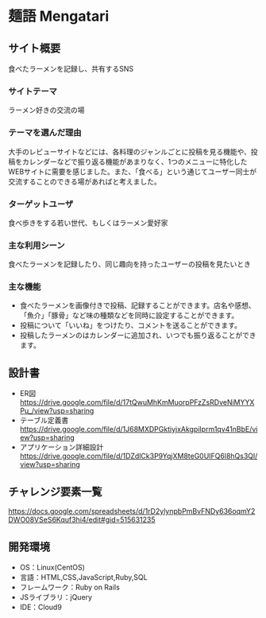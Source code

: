 # 麺語 Mengatari

## サイト概要
食べたラーメンを記録し、共有するSNS

### サイトテーマ
ラーメン好きの交流の場

### テーマを選んだ理由
大手のレビューサイトなどには、各料理のジャンルごとに投稿を見る機能や、投稿をカレンダーなどで振り返る機能があまりなく、1つのメニューに特化したWEBサイトに需要を感じました。また、「食べる」という通じてユーザー同士が交流することのできる場があればと考えました。

### ターゲットユーザ
食べ歩きをする若い世代、もしくはラーメン愛好家

### 主な利用シーン
食べたラーメンを記録したり、同じ趣向を持ったユーザーの投稿を見たいとき

### 主な機能
- 食べたラーメンを画像付きで投稿、記録することができます。店名や感想、「魚介」「豚骨」など味の種類などを同時に設定することができます。
- 投稿について「いいね」をつけたり、コメントを送ることができます。
- 投稿したラーメンのはカレンダーに追加され、いつでも振り返ることができます。

## 設計書
- ER図
  https://drive.google.com/file/d/17tQwuMhKmMuorpPFzZsRDveNiMYYXPu_/view?usp=sharing
- テーブル定義書
  https://drive.google.com/file/d/1J68MXDPGktiyjxAkgpiIprm1qv41nBbE/view?usp=sharing
- アプリケーション詳細設計
  https://drive.google.com/file/d/1DZdlCk3P9YqjXM8teG0UIFQ6l8hQs3Ql/view?usp=sharing

## チャレンジ要素一覧
https://docs.google.com/spreadsheets/d/1rD2ylynpbPmBvFNDy636oqmY2DWO08VSeS6Kquf3hi4/edit#gid=515631235

## 開発環境
- OS：Linux(CentOS)
- 言語：HTML,CSS,JavaScript,Ruby,SQL
- フレームワーク：Ruby on Rails
- JSライブラリ：jQuery
- IDE：Cloud9
